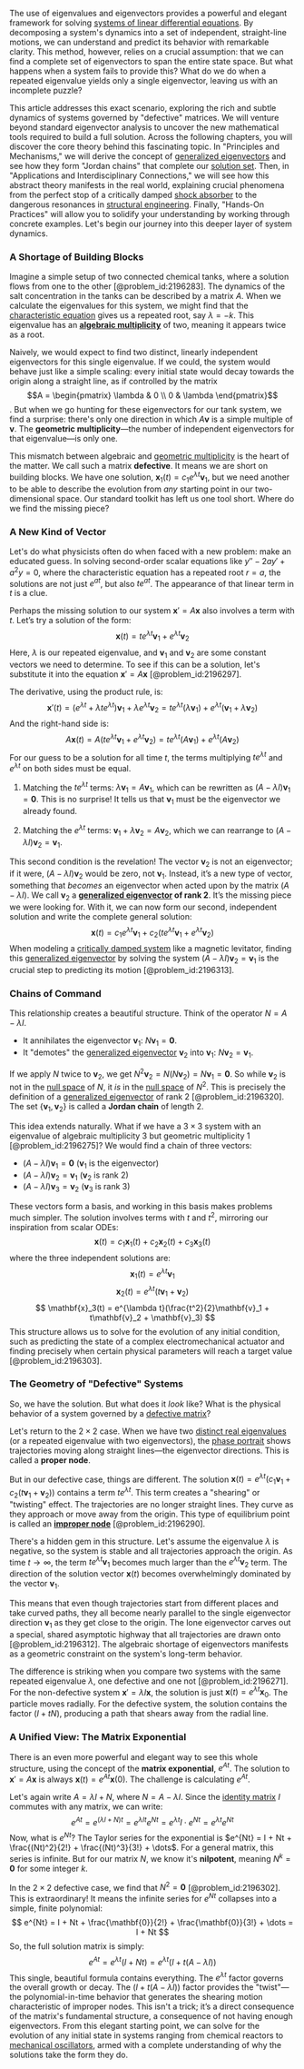The use of eigenvalues and eigenvectors provides a powerful and elegant framework for solving [systems of linear differential equations](@article_id:154803). By decomposing a system's dynamics into a set of independent, straight-line motions, we can understand and predict its behavior with remarkable clarity. This method, however, relies on a crucial assumption: that we can find a complete set of eigenvectors to span the entire state space. But what happens when a system fails to provide this? What do we do when a repeated eigenvalue yields only a single eigenvector, leaving us with an incomplete puzzle?

This article addresses this exact scenario, exploring the rich and subtle dynamics of systems governed by "defective" matrices. We will venture beyond standard eigenvector analysis to uncover the new mathematical tools required to build a full solution. Across the following chapters, you will discover the core theory behind this fascinating topic. In "Principles and Mechanisms," we will derive the concept of [generalized eigenvectors](@article_id:151855) and see how they form "Jordan chains" that complete our [solution set](@article_id:153832). Then, in "Applications and Interdisciplinary Connections," we will see how this abstract theory manifests in the real world, explaining crucial phenomena from the perfect stop of a critically damped [shock absorber](@article_id:177418) to the dangerous resonances in [structural engineering](@article_id:151779). Finally, "Hands-On Practices" will allow you to solidify your understanding by working through concrete examples. Let's begin our journey into this deeper layer of system dynamics.

### A Shortage of Building Blocks

Imagine a simple setup of two connected chemical tanks, where a solution flows from one to the other [@problem_id:2196283]. The dynamics of the salt concentration in the tanks can be described by a matrix $A$. When we calculate the eigenvalues for this system, we might find that the [characteristic equation](@article_id:148563) gives us a repeated root, say $\lambda = -k$. This eigenvalue has an **[algebraic multiplicity](@article_id:153746)** of two, meaning it appears twice as a root.

Naively, we would expect to find two distinct, linearly independent eigenvectors for this single eigenvalue. If we could, the system would behave just like a simple scaling: every initial state would decay towards the origin along a straight line, as if controlled by the matrix $$A = \begin{pmatrix} \lambda & 0 \\ 0 & \lambda \end{pmatrix}$$. But when we go hunting for these eigenvectors for our tank system, we find a surprise: there's only one direction in which $A\mathbf{v}$ is a simple multiple of $\mathbf{v}$. The **geometric multiplicity**—the number of independent eigenvectors for that eigenvalue—is only one.

This mismatch between algebraic and [geometric multiplicity](@article_id:155090) is the heart of the matter. We call such a matrix **defective**. It means we are short on building blocks. We have one solution, $\mathbf{x}_1(t) = c_1 e^{\lambda t}\mathbf{v}_1$, but we need another to be able to describe the evolution from *any* starting point in our two-dimensional space. Our standard toolkit has left us one tool short. Where do we find the missing piece?

### A New Kind of Vector

Let's do what physicists often do when faced with a new problem: make an educated guess. In solving second-order scalar equations like $y'' - 2ay' + a^2 y = 0$, where the characteristic equation has a repeated root $r=a$, the solutions are not just $e^{at}$, but also $t e^{at}$. The appearance of that linear term in $t$ is a clue.

Perhaps the missing solution to our system $\mathbf{x}' = A\mathbf{x}$ also involves a term with $t$. Let’s try a solution of the form:
$$ \mathbf{x}(t) = t e^{\lambda t} \mathbf{v}_1 + e^{\lambda t} \mathbf{v}_2 $$
Here, $\lambda$ is our repeated eigenvalue, and $\mathbf{v}_1$ and $\mathbf{v}_2$ are some constant vectors we need to determine. To see if this can be a solution, let's substitute it into the equation $\mathbf{x}' = A\mathbf{x}$ [@problem_id:2196297].

The derivative, using the product rule, is:
$$ \mathbf{x}'(t) = (e^{\lambda t} + \lambda t e^{\lambda t}) \mathbf{v}_1 + \lambda e^{\lambda t} \mathbf{v}_2 = t e^{\lambda t} (\lambda \mathbf{v}_1) + e^{\lambda t} (\mathbf{v}_1 + \lambda \mathbf{v}_2) $$
And the right-hand side is:
$$ A\mathbf{x}(t) = A(t e^{\lambda t} \mathbf{v}_1 + e^{\lambda t} \mathbf{v}_2) = t e^{\lambda t} (A\mathbf{v}_1) + e^{\lambda t} (A\mathbf{v}_2) $$
For our guess to be a solution for all time $t$, the terms multiplying $t e^{\lambda t}$ and $e^{\lambda t}$ on both sides must be equal.

1.  Matching the $t e^{\lambda t}$ terms: $\lambda \mathbf{v}_1 = A\mathbf{v}_1$, which can be rewritten as $(A - \lambda I)\mathbf{v}_1 = \mathbf{0}$. This is no surprise! It tells us that $\mathbf{v}_1$ must be the eigenvector we already found.

2.  Matching the $e^{\lambda t}$ terms: $\mathbf{v}_1 + \lambda \mathbf{v}_2 = A\mathbf{v}_2$, which we can rearrange to $(A - \lambda I)\mathbf{v}_2 = \mathbf{v}_1$.

This second condition is the revelation! The vector $\mathbf{v}_2$ is not an eigenvector; if it were, $(A-\lambda I)\mathbf{v}_2$ would be zero, not $\mathbf{v}_1$. Instead, it’s a new type of vector, something that *becomes* an eigenvector when acted upon by the matrix $(A - \lambda I)$. We call $\mathbf{v}_2$ a **[generalized eigenvector](@article_id:153568) of rank 2**. It’s the missing piece we were looking for. With it, we can now form our second, independent solution and write the complete general solution:
$$ \mathbf{x}(t) = c_1 e^{\lambda t}\mathbf{v}_1 + c_2 (t e^{\lambda t}\mathbf{v}_1 + e^{\lambda t}\mathbf{v}_2) $$
When modeling a [critically damped system](@article_id:262427) like a magnetic levitator, finding this [generalized eigenvector](@article_id:153568) by solving the system $(A - \lambda I)\mathbf{v}_2 = \mathbf{v}_1$ is the crucial step to predicting its motion [@problem_id:2196313].

### Chains of Command

This relationship creates a beautiful structure. Think of the operator $N = A - \lambda I$.
*   It annihilates the eigenvector $\mathbf{v}_1$: $N\mathbf{v}_1 = \mathbf{0}$.
*   It "demotes" the [generalized eigenvector](@article_id:153568) $\mathbf{v}_2$ into $\mathbf{v}_1$: $N\mathbf{v}_2 = \mathbf{v}_1$.

If we apply $N$ twice to $\mathbf{v}_2$, we get $N^2 \mathbf{v}_2 = N(N\mathbf{v}_2) = N\mathbf{v}_1 = \mathbf{0}$. So while $\mathbf{v}_2$ is not in the [null space](@article_id:150982) of $N$, it *is* in the [null space](@article_id:150982) of $N^2$. This is precisely the definition of a [generalized eigenvector](@article_id:153568) of rank 2 [@problem_id:2196320]. The set $\{\mathbf{v}_1, \mathbf{v}_2\}$ is called a **Jordan chain** of length 2.

This idea extends naturally. What if we have a $3 \times 3$ system with an eigenvalue of algebraic multiplicity 3 but geometric multiplicity 1 [@problem_id:2196275]? We would find a chain of three vectors:
*   $(A - \lambda I)\mathbf{v}_1 = \mathbf{0}$ ($\mathbf{v}_1$ is the eigenvector)
*   $(A - \lambda I)\mathbf{v}_2 = \mathbf{v}_1$ ($\mathbf{v}_2$ is rank 2)
*   $(A - \lambda I)\mathbf{v}_3 = \mathbf{v}_2$ ($\mathbf{v}_3$ is rank 3)

These vectors form a basis, and working in this basis makes problems much simpler. The solution involves terms with $t$ and $t^2$, mirroring our inspiration from scalar ODEs:
$$ \mathbf{x}(t) = c_1 \mathbf{x}_1(t) + c_2 \mathbf{x}_2(t) + c_3 \mathbf{x}_3(t) $$
where the three independent solutions are:
$$ \mathbf{x}_1(t) = e^{\lambda t}\mathbf{v}_1 $$
$$ \mathbf{x}_2(t) = e^{\lambda t}(t\mathbf{v}_1 + \mathbf{v}_2) $$
$$ \mathbf{x}_3(t) = e^{\lambda t}(\frac{t^2}{2}\mathbf{v}_1 + t\mathbf{v}_2 + \mathbf{v}_3) $$
This structure allows us to solve for the evolution of any initial condition, such as predicting the state of a complex electromechanical actuator and finding precisely when certain physical parameters will reach a target value [@problem_id:2196303].

### The Geometry of "Defective" Systems

So, we have the solution. But what does it *look* like? What is the physical behavior of a system governed by a [defective matrix](@article_id:153086)?

Let's return to the $2 \times 2$ case. When we have two [distinct real eigenvalues](@article_id:177625) (or a repeated eigenvalue with two eigenvectors), the [phase portrait](@article_id:143521) shows trajectories moving along straight lines—the eigenvector directions. This is called a **proper node**.

But in our defective case, things are different. The solution $\mathbf{x}(t) = e^{\lambda t}(c_1\mathbf{v}_1 + c_2(t\mathbf{v}_1 + \mathbf{v}_2))$ contains a term $t e^{\lambda t}$. This term creates a "shearing" or "twisting" effect. The trajectories are no longer straight lines. They curve as they approach or move away from the origin. This type of equilibrium point is called an **[improper node](@article_id:164210)** [@problem_id:2196290].

There's a hidden gem in this structure. Let's assume the eigenvalue $\lambda$ is negative, so the system is stable and all trajectories approach the origin. As time $t \to \infty$, the term $t e^{\lambda t}\mathbf{v}_1$ becomes much larger than the $e^{\lambda t}\mathbf{v}_2$ term. The direction of the solution vector $\mathbf{x}(t)$ becomes overwhelmingly dominated by the vector $\mathbf{v}_1$.

This means that even though trajectories start from different places and take curved paths, they all become nearly parallel to the single eigenvector direction $\mathbf{v}_1$ as they get close to the origin. The lone eigenvector carves out a special, shared asymptotic highway that all trajectories are drawn onto [@problem_id:2196312]. The algebraic shortage of eigenvectors manifests as a geometric constraint on the system's long-term behavior.

The difference is striking when you compare two systems with the same repeated eigenvalue $\lambda$, one defective and one not [@problem_id:2196271]. For the non-defective system $\mathbf{x}' = \lambda I \mathbf{x}$, the solution is just $\mathbf{x}(t) = e^{\lambda t}\mathbf{x}_0$. The particle moves radially. For the defective system, the solution contains the factor $(I+tN)$, producing a path that shears away from the radial line.

### A Unified View: The Matrix Exponential

There is an even more powerful and elegant way to see this whole structure, using the concept of the **matrix exponential**, $e^{At}$. The solution to $\mathbf{x}'=A\mathbf{x}$ is always $\mathbf{x}(t) = e^{At}\mathbf{x}(0)$. The challenge is calculating $e^{At}$.

Let's again write $A = \lambda I + N$, where $N = A - \lambda I$. Since the [identity matrix](@article_id:156230) $I$ commutes with any matrix, we can write:
$$ e^{At} = e^{(\lambda I + N)t} = e^{\lambda I t}e^{Nt} = e^{\lambda t}I \cdot e^{Nt} = e^{\lambda t} e^{Nt} $$
Now, what is $e^{Nt}$? The Taylor series for the exponential is $e^{Nt} = I + Nt + \frac{(Nt)^2}{2!} + \frac{(Nt)^3}{3!} + \dots$. For a general matrix, this series is infinite. But for our matrix $N$, we know it's **nilpotent**, meaning $N^k = \mathbf{0}$ for some integer $k$.

In the $2 \times 2$ defective case, we find that $N^2 = \mathbf{0}$ [@problem_id:2196302]. This is extraordinary! It means the infinite series for $e^{Nt}$ collapses into a simple, finite polynomial:
$$ e^{Nt} = I + Nt + \frac{\mathbf{0}}{2!} + \frac{\mathbf{0}}{3!} + \dots = I + Nt $$
So, the full solution matrix is simply:
$$ e^{At} = e^{\lambda t}(I + Nt) = e^{\lambda t}(I + t(A - \lambda I)) $$
This single, beautiful formula contains everything. The $e^{\lambda t}$ factor governs the overall growth or decay. The $(I + t(A-\lambda I))$ factor provides the "twist"—the polynomial-in-time behavior that generates the shearing motion characteristic of improper nodes. This isn't a trick; it’s a direct consequence of the matrix's fundamental structure, a consequence of not having enough eigenvectors. From this elegant starting point, we can solve for the evolution of any initial state in systems ranging from chemical reactors to [mechanical oscillators](@article_id:269541), armed with a complete understanding of why the solutions take the form they do.